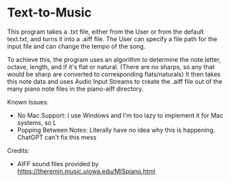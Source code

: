 # Text-to-Music
This program takes a .txt file, either from the User or from the default text.txt, and turns it into a .aiff file.
The User can specify a file path for the input file and can change the tempo of the song.

To achieve this, the program uses an algorithm to determine the note letter, octave, length, and if it's flat or natural.
(There are no sharps, so any that would be sharp are converted to corresponding flats/naturals)
It then takes this note data and uses Audio Input Streams to create the .aiff file out of the many piano note files in
the piano-aiff directory. 

Known Issues:
- No Mac Support: I use Windows and I'm too lazy to implement it for Mac systems, so L
- Popping Between Notes: Literally have no idea why this is happening. ChatGPT can't fix this mess

Credits:
- AIFF sound files provided by https://theremin.music.uiowa.edu/MISpiano.html
